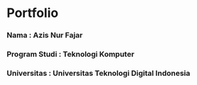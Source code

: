 # Portfolio

### Nama : Azis Nur Fajar

### Program Studi : Teknologi Komputer

### Universitas : Universitas Teknologi Digital Indonesia
